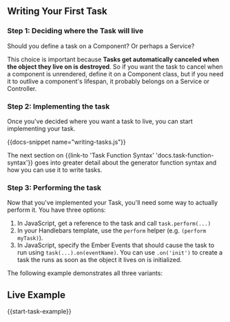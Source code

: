 <h2>Writing Your First Task</h2>

<h3>Step 1: Deciding where the Task will live</h3>

<p>
  Should you define a task on a Component? Or perhaps a Service?
</p>

<p>
  This choice is important because <strong>Tasks get automatically canceled
  when the object they live on is destroyed</strong>.
  So if you want the task to cancel when a component is unrendered, define
  it on a Component class, but if you need it to outlive a component's lifespan,
  it probably belongs on a Service or Controller.
</p>

<h3>Step 2: Implementing the task</h3>

<p>
  Once you've decided where you want a task to live, you can start implementing
  your task.
</p>

{{docs-snippet name="writing-tasks.js"}}

<p>
  The next section on {{link-to 'Task Function Syntax' 'docs.task-function-syntax'}} goes
  into greater detail about the generator function syntax and how you can use it
  to write tasks.
</p>

<h3>Step 3: Performing the task</h3>

<p>
  Now that you've implemented your Task, you'll need some way to actually
  perform it. You have three options:
</p>

<ol>
  <li>
    In JavaScript, get a reference to the task and call <code>task.perform(...)</code>
  </li>
  <li>
    In your Handlebars template, use the <code>perform</code> helper
    (e.g. <code>(perform myTask)</code>).
  </li>
  <li>
    In JavaScript, specify the Ember Events that should cause the task to
    run using <code>task(...).on(eventName)</code>. You can use <code>.on('init')</code>
    to create a task the runs as soon as the object it lives on is initialized.
  </li>
</ol>

<p>
  The following example demonstrates all three variants:
</p>

<h2>Live Example</h2>

{{start-task-example}}


